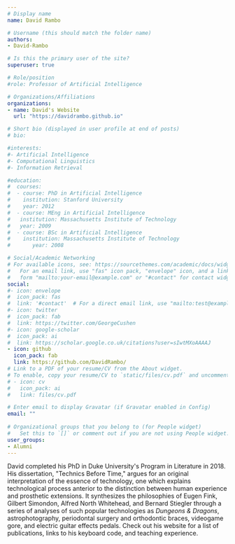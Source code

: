 ```yaml
---
# Display name
name: David Rambo

# Username (this should match the folder name)
authors:
- David-Rambo

# Is this the primary user of the site?
superuser: true

# Role/position
#role: Professor of Artificial Intelligence

# Organizations/Affiliations
organizations:
- name: David's Website
  url: "https://davidrambo.github.io"

# Short bio (displayed in user profile at end of posts)
# bio:

#interests:
#- Artificial Intelligence
#- Computational Linguistics
#- Information Retrieval

#education:
#  courses:
#  - course: PhD in Artificial Intelligence
#    institution: Stanford University
#    year: 2012
#  - course: MEng in Artificial Intelligence
#   institution: Massachusetts Institute of Technology
#   year: 2009
#  - course: BSc in Artificial Intelligence
#    institution: Massachusetts Institute of Technology
#       year: 2008

# Social/Academic Networking
# For available icons, see: https://sourcethemes.com/academic/docs/widgets/#icons
#   For an email link, use "fas" icon pack, "envelope" icon, and a link in the
#   form "mailto:your-email@example.com" or "#contact" for contact widget.
social:
#- icon: envelope
#  icon_pack: fas
#  link: '#contact'  # For a direct email link, use "mailto:test@example.org".
#- icon: twitter
#  icon_pack: fab
#  link: https://twitter.com/GeorgeCushen
#- icon: google-scholar
#  icon_pack: ai
#  link: https://scholar.google.co.uk/citations?user=sIwtMXoAAAAJ
- icon: github
  icon_pack: fab
  link: https://github.com/DavidRambo/
# Link to a PDF of your resume/CV from the About widget.
# To enable, copy your resume/CV to `static/files/cv.pdf` and uncomment the lines below.  
# - icon: cv
#   icon_pack: ai
#   link: files/cv.pdf

# Enter email to display Gravatar (if Gravatar enabled in Config)
email: ""
  
# Organizational groups that you belong to (for People widget)
#   Set this to `[]` or comment out if you are not using People widget.  
user_groups:
- Alumni
---
```

David completed his PhD in Duke University's Program in Literature in 2018. His dissertation, "Technics Before Time," argues for an original interpretation of the essence of technology, one which explains technological process anterior to the distinction between human experience and prosthetic extensions. It synthesizes the philosophies of Eugen Fink, Gilbert Simondon, Alfred North Whitehead, and Bernard Stiegler through a series of analyses of such popular technologies as *Dungeons & Dragons*, astrophotography, periodontal surgery and orthodontic braces, videogame gore, and electric guitar effects pedals. Check out his website for a list of publications, links to his keyboard code, and teaching experience.